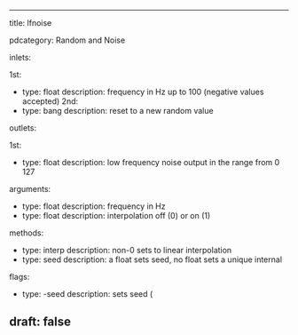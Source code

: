 --- 


title: lfnoise

pdcategory: Random and Noise

inlets:

  1st:
  - type: float
    description: frequency in Hz up to 100 (negative values accepted)
  2nd:
  - type: bang
    description: reset to a new random value

outlets:

  1st:
  - type: float
    description: low frequency noise output in the range from 0  127

arguments:
  - type: float
    description: frequency in Hz
  - type: float
    description: interpolation off (0) or on (1)

methods:
  - type: interp <float>
    description: non-0 sets to linear interpolation
  - type: seed <float>
    description: a float sets seed, no float sets a unique internal

flags:
  - type: -seed <float>
    description: sets seed (

draft: false
---